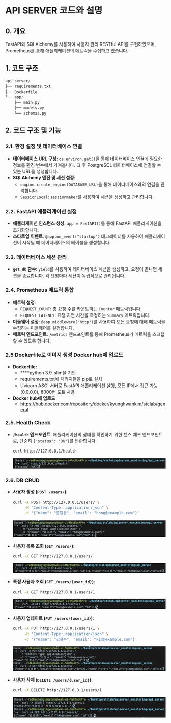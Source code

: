 # API SERVER 코드와 설명


## 0. 개요

 FastAPI와 SQLAlchemy를 사용하여 사용자 관리 RESTful API를 구현하였으며, Prometheus를 통해 애플리케이션의 메트릭을 수집하고 있습니다.

## 1. 코드 구조

```python
api_server/
├── requirements.txt         
├── Dockerfile               
└── app/
    ├── main.py              
    ├── models.py            
    └── schemas.py          
```

## 2. 코드 구조 및 기능

### 2.1. 환경 설정 및 데이터베이스 연결

- **데이터베이스 URL 구성**: `os.environ.get()`을 통해 데이터베이스 연결에 필요한 정보를 환경 변수에서 가져옵니다. 그 후 PostgreSQL 데이터베이스에 연결할 수 있는 URL을 생성합니다.
- **SQLAlchemy 엔진 및 세션 설정**:
    - `engine`: `create_engine(DATABASE_URL)`을 통해 데이터베이스와의 연결을 관리합니다.
    - `SessionLocal`: `sessionmaker`를 사용하여 세션을 생성하고 관리합니다.

### 2.2. FastAPI 애플리케이션 설정

- **애플리케이션 인스턴스 생성**: `app = FastAPI()`를 통해 FastAPI 애플리케이션을 초기화합니다.
- **스타트업 이벤트**: `@app.on_event("startup")` 데코레이터를 사용하여 애플리케이션이 시작될 때 데이터베이스의 테이블을 생성합니다.

### 2.3. 데이터베이스 세션 관리

- **`get_db` 함수**: `yield`를 사용하여 데이터베이스 세션을 생성하고, 요청이 끝나면 세션을 종료합니다. 각 요청마다 세션이 독립적으로 관리됩니다.

### 2.4. Prometheus 메트릭 통합

- **메트릭 설정**:
    - `REQUEST_COUNT`: 총 요청 수를 카운트하는 `Counter` 메트릭입니다.
    - `REQUEST_LATENCY`: 요청 지연 시간을 측정하는 `Summary` 메트릭입니다.
- **미들웨어 설정**: `@app.middleware("http")`를 사용하여 모든 요청에 대해 메트릭을 수집하는 미들웨어를 설정합니다.
- **메트릭 엔드포인트**: `/metrics` 엔드포인트를 통해 Prometheus가 메트릭을 스크랩할 수 있도록 합니다.

### 2.5 Dockerfile로 이미지 생성 Docker hub에 업로드

- **Dockerfile:**
    - ****python 3.9-slim을 기반
    - requirements.txt에 패키지들을 pip로 설치
    - Uvicorn ASGI 서버로 FastAPI 애플리케이션 실행, 모든 IP에서 접근 가능(0.0.0.0), 8000번 포트 사용
- **Docker hub에 업로드**
    - https://hub.docker.com/repository/docker/kyunghwankim/stclab/general

### 2.5. Health Check

- **`/health` 엔드포인트**: 애플리케이션의 상태를 확인하기 위한 헬스 체크 엔드포인트로, 단순히 `{"status": "OK"}`를 반환합니다.
    
    ```bash
    curl http://127.0.0.1/health
    ```
    
    ![image.png](./img/01.png)
    

### 2.6. DB CRUD

- **사용자 생성 (`POST /users/`)**:
    
    ```bash
    curl -X POST http://127.0.0.1/users/ \
         -H "Content-Type: application/json" \
         -d '{"name": "홍길동", "email": "hong@example.com"}'
    ```
    
    ![image.png](./img/02.png)
    
- **사용자 목록 조회 (`GET /users/`)**:
    
    ```bash
    curl -X GET http://127.0.0.1/users/
    ```
    
    ![image.png](./img/03.png)
    
- **특정 사용자 조회 (`GET /users/{user_id}`)**:
    
    ```bash
    curl -X GET http://127.0.0.1/users/1
    ```
    
    ![image.png](./img/04.png)
    
- **사용자 업데이트 (`PUT /users/{user_id}`)**:
    
    ```bash
    curl -X PUT http://127.0.0.1/users/1 \
         -H "Content-Type: application/json" \
         -d '{"name": "김철수", "email": "kim@example.com"}'
    ```
    
    ![image.png](./img/05.png)
    
- **사용자 삭제 (`DELETE /users/{user_id}`)**:
    
    ```bash
    curl -X DELETE http://127.0.0.1/users/1
    ```
    
    ![image.png](./img/06.png)